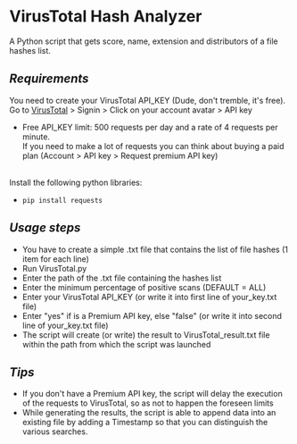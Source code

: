 # VirusTotal Hash Analyzer
A Python script that gets score, name, extension and distributors of a file hashes list.<br>

## _Requirements_
You need to create your VirusTotal API_KEY (Dude, don't tremble, it's free).<br>
Go to [VirusTotal](https://developers.virustotal.com/) > Signin > Click on your account avatar > API key<br>
* Free API_KEY limit: 500 requests per day and a rate of 4 requests per minute.<br>
If you need to make a lot of requests you can think about buying a paid plan (Account > API key > Request premium API key)<br><br>

Install the following python libraries:
 - `pip install requests`

## _Usage steps_
 - You have to create a simple .txt file that contains the list of file hashes (1 item for each line)
 - Run VirusTotal.py
 - Enter the path of the .txt file containing the hashes list
 - Enter the minimum percentage of positive scans (DEFAULT = ALL)
 - Enter your VirusTotal API_KEY (or write it into first line of your_key.txt file)
 - Enter "yes" if is a Premium API key, else "false" (or write it into second line of your_key.txt file)
 - The script will create (or write) the result to VirusTotal_result.txt file within the path from which the script was launched

## _Tips_
- If you don't have a Premium API key, the script will delay the execution of the requests to VirusTotal, so as not to happen the foreseen limits<br>
- While generating the results, the script is able to append data into an existing file by adding a Timestamp so that you can distinguish the various searches.<br><br>

